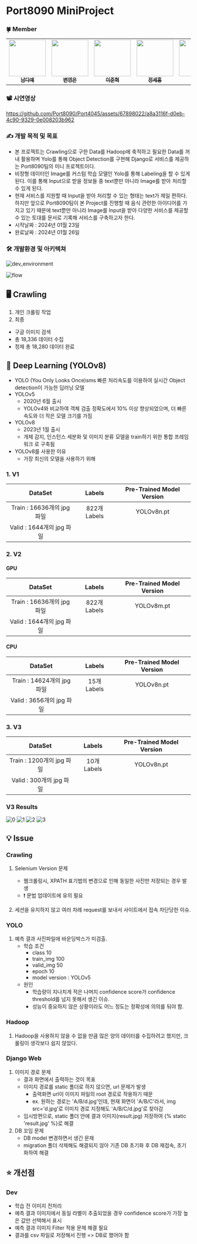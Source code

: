 # Port8090 MiniProject

### 🍀 Member

<table>
  <tbody>
    <tr>
      <td align="center"><a href="https://github.com/dayeah512"><img src="https://avatars.githubusercontent.com/u/145834715?v=4" width="100px;" alt=""/><br /><sub><b>남다예</b></sub></a><br /></td>
      <td align="center"><a href="https://github.com/byepingu"><img src="https://avatars.githubusercontent.com/u/145783010?v=4" width="100px;" alt=""/><br /><sub><b>변영은</b></sub></a><br /></td>
      <td align="center"><a href="https://github.com/hyul77"><img src="https://avatars.githubusercontent.com/u/100561170?v=4" width="100px;" alt=""/><br /><sub><b>이준혁</b></sub></a><br /></td>
      <td align="center"><a href="https://github.com/bbundnam"><img src="https://avatars.githubusercontent.com/u/145851524?v=4" width="100px;" alt=""/><br /><sub><b>정세홍</b></sub></a><br /></td>
      <td align="center"><a href="https://github.com/soljeong"><img src="https://avatars.githubusercontent.com/u/72812330?v=4" width="100px;" alt=""/><br /><sub><b>정솔</b></sub></a><br /></td>
      <td align="center"><a href="https://github.com/DaSeul-Seo"><img src="https://avatars.githubusercontent.com/u/67898022?v=4" width="100px;" alt=""/><br /><sub><b>서다슬</b></sub></a><br /></td>
    </tr>
  </tbody>
</table>

### 📽️ 시연영상

https://github.com/Port8090/Port4045/assets/67898022/a8a3116f-d0eb-4c90-9329-0e008203b962

### ✍️ 개발 목적 및 목표

- 본 프로젝트는 Crawling으로 구한 Data를 Hadoop에 축적하고 필요한 Data를 꺼내 활용하며 Yolo를 통해 Object Detection를 구현해 Django로 서비스를 제공하는 Port8090팀의 미니 프로젝트이다.
- 비정형 데이터인 Image를 커스텀 학습 모델인 Yolo를 통해 Labeling을 할 수 있게 된다. 이를 통해 Input으로 받을 정보들 중 text뿐만 아니라 Image를 받아 처리할 수 있게 된다.
- 현재 서비스를 지원할 때 Input을 받아 처리할 수 있는 형태는 text가 제일 편하다. 하지만 앞으로 Port8090팀이 본 Project를 진행할 때 음식 관련한 아이디어를 가지고 있기 때문에 text뿐만 아니라 Image를 Input을 받아 다양한 서비스를 제공할 수 있는 토대를 문서로 기록해 서비스를 구축하고자 한다.
- 시작날짜 : 2024년 01월 23일
- 완료날짜 : 2024년 01월 26일

### 🛠 개발환경 및 아키텍쳐

![dev_environment](./readMeImg/dev_environment.png)

![flow](./readMeImg/flow.svg)


## 🖥️ Crawling
1. 개인 크롤링 작업
2. 최종
  - 구글 이미지 검색
  - 총 18,336 데이터 수집
  - 정제 총 18,280 데이터 완료

## 🧠 Deep Learning (YOLOv8)
- YOLO (You Only Looks Once)sms 빠른 처리속도를 이용하여 실시간 Object detection이 가능한 딥러닝 모델
- YOLOv5
  - 2020년 6월 출시
  - YOLOv4와 비교하여 객체 검출 정확도에서 10% 이상 향상되었으며, 더 빠른 속도와 더 작은 모델 크기를 가짐
- YOLOv8
  - 2023년 1월 출시
  - 개체 감지, 인스턴스 세분화 및 이미지 분류 모델을 train하기 위한 통합 프레임워크 로 구축됨
- YOLOv8를 사용한 이유
  - 가장 최신의 모델을 사용하기 위해
### 1. V1

| DataSet  | Labels | Pre-Trained Model Version |
| :---:         |     :---:      |          :---: |
| Train : 16636개의 jpg 파일  | 822개 Labels | YOLOv8n.pt |
| Valid : 1644개의 jpg 파일  |   |

### 2. V2

#### GPU

| DataSet  | Labels | Pre-Trained Model Version |
| :---:         |     :---:      |          :---: |
| Train : 16636개의 jpg 파일  | 822개 Labels | YOLOv8m.pt |
| Valid : 1644개의 jpg 파일  |   |

#### CPU

| DataSet  | Labels | Pre-Trained Model Version |
| :---:         |     :---:      |          :---: |
| Train : 14624개의 jpg 파일  | 15개 Labels | YOLOv8n.pt |
| Valid : 3656개의 jpg 파일  |   |

### 3. V3

| DataSet  | Labels | Pre-Trained Model Version |
| :---:         |     :---:      |          :---: |
| Train : 1200개의 jpg 파일  | 10개 Labels | YOLOv8n.pt |
| Valid : 300개의 jpg 파일  |   |

### V3 Results
![0](./readMeImg/val_batch0_labels.jpg)
![1](./readMeImg/hamberger.png)
![2](./readMeImg/bread.png)
![3](./readMeImg/ghamberger.png)


## 💡 Issue
### Crawling
1. Selenium Version 문제
    - 웹크롤링시, XPATH 표기법의 변경으로 인해 동일한 사진만 저장되는 경우 발생
    - ❗ 문법 업데이트에 유의 필요

2. 세션을 유지하지 않고 여러 차례 request를 보내서 사이트에서 접속 차단당한 이슈.

### YOLO
1. 예측 결과 사진파일에 바운딩박스가 미검출.
    - 학습 조건
      - class 10
      - train_img 100
      - valid_img 50
      - epoch 10
      - model version : YOLOv5
    - 원인
      - 학습량이 지나치게 적은 나머지 confidence score가 confidence threshold를 넘지 못해서 생긴 이슈.
      - 성능이 중요하지 않은 상황이라도 어느 정도는 정확성에 의의를 둬야 함.

### Hadoop
1. Hadoop을 사용하지 않을 수 없을 만큼 많은 양의 데이터를 수집하려고 했지만, 크롤링이 생각보다 쉽지 않았다.

### Django Web
1. 이미지 경로 문제
    - 결과 화면에서 출력하는 것이 목표
    - 이미지 경로를 static 폴더로 하지 않으면, url 문제가 발생
      - 출력화면 url이 이미지 파일의 root 경로로 작용하기 때문
      - ex. 원하는 경로는 'A/B/d.jpg'인데, 현재 화면이 'A/B/C'라서, img src='d.jpg'로 이미지 경로 지정해도 'A/B/C/d.jpg'로 찾아감
    - 임시방편으로, static 폴더 안에 결과 이미지(result.jpg) 저장하여 {% static 'result.jpg' %}로 해결
2. DB 꼬임 문제
    - DB model 변경하면서 생긴 문제
    - migration 폴더 삭제해도 해결되지 않아 기존 DB 초기화 후 DB 재접속, 초기화하여 해결

## ⭐ 개선점
### Dev
- 학습 전 이미지 전처리
- 예측 결과 이미지에서 동일 라벨이 추출되었을 경우 confidence score가 가장 높은 값만 선택해서 표시
- 예측 결과 이미지 Filter 적용 문제 해결 필요
- 결과를 csv 파일로 저장해서 진행 => DB로 했어야 함
